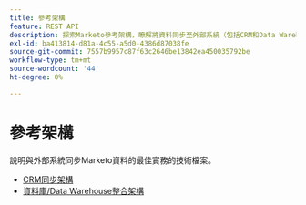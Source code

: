 ```yaml
---
title: 參考架構
feature: REST API
description: 探索Marketo參考架構，瞭解將資料同步至外部系統（包括CRM和Data Warehouse整合）的最佳作法。
exl-id: ba413814-d81a-4c55-a5d0-4386d87038fe
source-git-commit: 7557b9957c87f63c2646be13842ea450035792be
workflow-type: tm+mt
source-wordcount: '44'
ht-degree: 0%

---
```


# 參考架構

說明與外部系統同步Marketo資料的最佳實務的技術檔案。

- [CRM同步架構](../sync-architecture-whitepaper.pdf)
- [資料庫/Data Warehouse整合架構](../reference_architecture.pdf)
